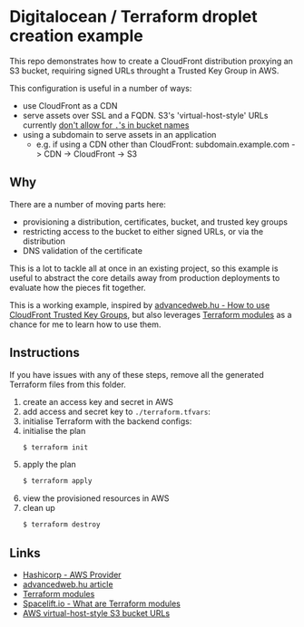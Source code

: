 # Digitalocean / Terraform droplet creation example

This repo demonstrates how to create a CloudFront distribution proxying an S3
bucket, requiring signed URLs throught a Trusted Key Group in AWS.

This configuration is useful in a number of ways:

- use CloudFront as a CDN
- serve assets over SSL and a FQDN. S3's 'virtual-host-style' URLs currently
  [don't allow for `.`'s in bucket names][aws-virtual-host-style-s3-urls]
- using a subdomain to serve assets in an application
  - e.g. if using a CDN other than CloudFront:
    subdomain.example.com -> CDN -> CloudFront -> S3

## Why

There are a number of moving parts here:

- provisioning a distribution, certificates, bucket, and trusted key groups
- restricting access to the bucket to either signed URLs, or via the
  distribution
- DNS validation of the certificate

This is a lot to tackle all at once in an existing project, so this example is
useful to abstract the core details away from production deployments to evaluate
how the pieces fit together.

This is a working example, inspired by [advancedweb.hu - How to use CloudFront
Trusted Key Groups][advanced-web-article], but also leverages [Terraform
modules][terraform-modules] as a chance for me to learn how to use them.

## Instructions

If you have issues with any of these steps, remove all the generated Terraform
files from this folder.

1. create an access key and secret in AWS
1. add access and secret key to `./terraform.tfvars`:
1. initialise Terraform with the backend configs:
1. initialise the plan
   ```bash
   $ terraform init
   ```
1. apply the plan
   ```bash
   $ terraform apply
   ```
1. view the provisioned resources in AWS
1. clean up
   ```bash
   $ terraform destroy
   ```

## Links

- [Hashicorp - AWS Provider][hashi-aws-provider]
- [advancedweb.hu article][advanced-web-article]
- [Terraform modules][terraform-modules]
- [Spacelift.io - What are Terraform modules][spacelift-terraform-modules]
- [AWS virtual-host-style S3 bucket URLs][aws-virtual-host-style-s3-urls]

<!-- Links -->

[hashi-aws-provider]: https://registry.terraform.io/providers/hashicorp/aws/latest/docs "Terraform - AWS Provider"
[advanced-web-article]: https://advancedweb.hu/how-to-use-cloudfront-trusted-key-groups-parameter-and-the-trusted-key-group-terraform-resource/ "advancedweb.hub - How to use CloudFront Trusted Key Groups parameter and the trusted_key_group Terraform resource"
[spacelift-terraform-modules]: https://spacelift.io/blog/what-are-terraform-modules-and-how-do-they-work "Spacelift.io - What are Terraform modules"
[terraform-modules]: https://www.terraform.io/language/modules "Terraform - modules"
[aws-virtual-host-style-s3-urls]: https://docs.aws.amazon.com/AmazonS3/latest/userguide/VirtualHosting.html "AWS - Virtual hosting of buckets"
